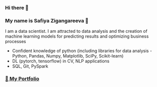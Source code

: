 ### Hi there 👋

### My name is Safiya Zigangareeva 🙋

I am a data scientist. I am attracted to data analysis and the creation of machine learning models for predicting results and optimizing business processes

 - Сonfident knowledge of python (including libraries for data analysis - Python, Pandas, Numpy, Matplotlib, SciPy, Scikit-learn)
 - DL (pytorch, tensorflow) in CV, NLP applications
 - SQL, Git, PySpark


### [🔗 My Portfolio](https://github.com/SafiyaZigangareeva/Portfolio)

<!--
**SafiyaZigangareeva/SafiyaZigangareeva** is a ✨ _special_ ✨ repository because its `README.md` (this file) appears on your GitHub profile.

Here are some ideas to get you started:

- 🔭 I’m currently working on ...
- 🌱 I’m currently learning ...
- 👯 I’m looking to collaborate on ...
- 🤔 I’m looking for help with ...
- 💬 Ask me about ...
- 📫 How to reach me: ...
- 😄 Pronouns: ...
- ⚡ Fun fact: ...
-->
